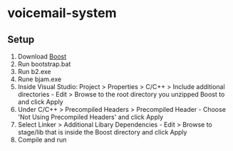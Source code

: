 # voicemail-system

## Setup
1. Download [Boost](http://www.boost.org/users/download/)
2. Run bootstrap.bat
3. Run b2.exe
4. Rune bjam.exe
5. Inside Visual Studio: Project > Properties > C/C++ > Include additional directories - Edit > Browse to the root directory you unzipped Boost to and click Apply
6. Under C/C++ > Precompiled Headers > Precompiled Header - Choose 'Not Using Precompiled Headers' and click Apply
7. Select Linker > Additional Libary Dependencies - Edit > Browse to stage/lib that is inside the Boost directory and click Apply
8. Compile and run
